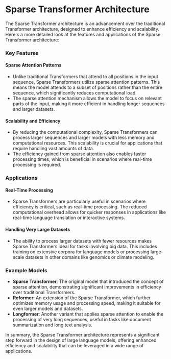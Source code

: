 # Sparse Transformer Architecture

The Sparse Transformer architecture is an advancement over the traditional Transformer architecture, designed to enhance efficiency and scalability. Here's a more detailed look at the features and applications of the Sparse Transformer architecture:

### Key Features

#### Sparse Attention Patterns
- Unlike traditional Transformers that attend to all positions in the input sequence, Sparse Transformers utilize sparse attention patterns. This means the model attends to a subset of positions rather than the entire sequence, which significantly reduces computational load.
- The sparse attention mechanism allows the model to focus on relevant parts of the input, making it more efficient in handling longer sequences and larger datasets.

#### Scalability and Efficiency
- By reducing the computational complexity, Sparse Transformers can process larger sequences and larger models with less memory and computational resources. This scalability is crucial for applications that require handling vast amounts of data.
- The efficiency gained from sparse attention also enables faster processing times, which is beneficial in scenarios where real-time processing is required.

### Applications

#### Real-Time Processing
- Sparse Transformers are particularly useful in scenarios where efficiency is critical, such as real-time processing. The reduced computational overhead allows for quicker responses in applications like real-time language translation or interactive systems.

#### Handling Very Large Datasets
- The ability to process larger datasets with fewer resources makes Sparse Transformers ideal for tasks involving big data. This includes training on extensive corpora for language models or processing large-scale datasets in other domains like genomics or climate modeling.

### Example Models
- **Sparse Transformer**: The original model that introduced the concept of sparse attention, demonstrating significant improvements in efficiency over traditional Transformers.
- **Reformer**: An extension of the Sparse Transformer, which further optimizes memory usage and processing speed, making it suitable for even larger models and datasets.
- **Longformer**: Another variant that applies sparse attention to enable the processing of very long sequences, useful in tasks like document summarization and long text analysis.

In summary, the Sparse Transformer architecture represents a significant step forward in the design of large language models, offering enhanced efficiency and scalability that can be leveraged in a wide range of applications.

